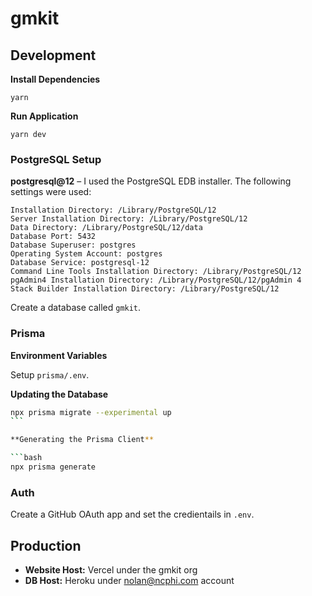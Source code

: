 # gmkit

## Development

**Install Dependencies**

```
yarn
```

**Run Application**

```
yarn dev
```

### PostgreSQL Setup

**postgresql@12** – I used the PostgreSQL EDB installer.
The following settings were used:

```
Installation Directory: /Library/PostgreSQL/12
Server Installation Directory: /Library/PostgreSQL/12
Data Directory: /Library/PostgreSQL/12/data
Database Port: 5432
Database Superuser: postgres
Operating System Account: postgres
Database Service: postgresql-12
Command Line Tools Installation Directory: /Library/PostgreSQL/12
pgAdmin4 Installation Directory: /Library/PostgreSQL/12/pgAdmin 4
Stack Builder Installation Directory: /Library/PostgreSQL/12
```

Create a database called `gmkit`.

### Prisma

**Environment Variables**

Setup `prisma/.env`.

**Updating the Database**

````bash
npx prisma migrate --experimental up
```

**Generating the Prisma Client**

```bash
npx prisma generate
````

### Auth

Create a GitHub OAuth app and set the credientails in `.env`.

## Production

- **Website Host:** Vercel under the gmkit org
- **DB Host:** Heroku under nolan@ncphi.com account
